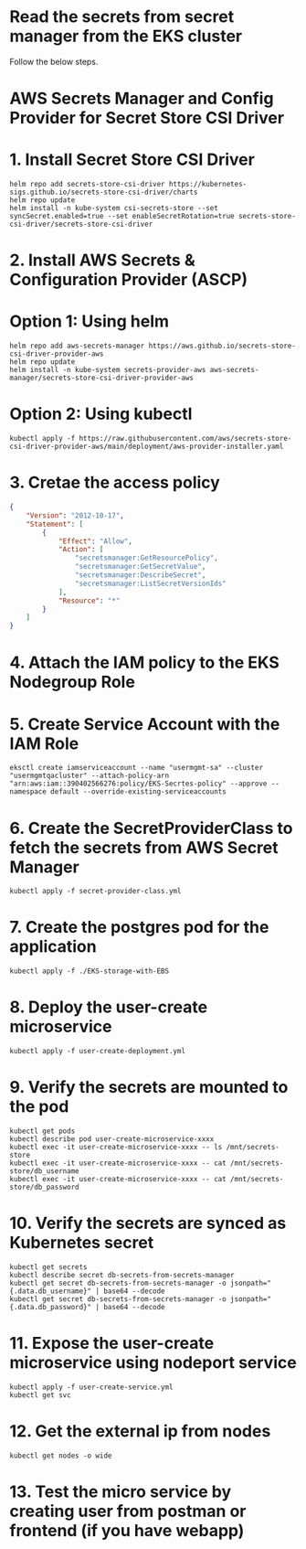 # Read the secrets from secret manager from the EKS cluster

Follow the below steps.

# AWS Secrets Manager and Config Provider for Secret Store CSI Driver

# 1. Install Secret Store CSI Driver
```console
helm repo add secrets-store-csi-driver https://kubernetes-sigs.github.io/secrets-store-csi-driver/charts
helm repo update
helm install -n kube-system csi-secrets-store --set syncSecret.enabled=true --set enableSecretRotation=true secrets-store-csi-driver/secrets-store-csi-driver 
```
# 2. Install AWS Secrets & Configuration Provider (ASCP)

# Option 1: Using helm
```console
helm repo add aws-secrets-manager https://aws.github.io/secrets-store-csi-driver-provider-aws
helm repo update
helm install -n kube-system secrets-provider-aws aws-secrets-manager/secrets-store-csi-driver-provider-aws
```
# Option 2: Using kubectl
```console
kubectl apply -f https://raw.githubusercontent.com/aws/secrets-store-csi-driver-provider-aws/main/deployment/aws-provider-installer.yaml
```
# 3. Cretae the access policy
```json
{
    "Version": "2012-10-17",
    "Statement": [
        {
            "Effect": "Allow",
            "Action": [
                "secretsmanager:GetResourcePolicy",
                "secretsmanager:GetSecretValue",
                "secretsmanager:DescribeSecret",
                "secretsmanager:ListSecretVersionIds"
            ],
            "Resource": "*"
        }
    ]
}
```
# 4. Attach the IAM policy to the EKS Nodegroup Role 
# 5. Create Service Account with the IAM Role
```console
eksctl create iamserviceaccount --name "usermgmt-sa" --cluster "usermgmtqacluster" --attach-policy-arn "arn:aws:iam::390402566276:policy/EKS-Secrtes-policy" --approve --namespace default --override-existing-serviceaccounts
```

# 6. Create the SecretProviderClass to fetch the secrets from AWS Secret Manager
```console
kubectl apply -f secret-provider-class.yml
```
# 7. Create the postgres pod for the application
```console
kubectl apply -f ./EKS-storage-with-EBS
```

# 8. Deploy the user-create microservice
```console
kubectl apply -f user-create-deployment.yml
```
# 9. Verify the secrets are mounted to the pod
```console
kubectl get pods
kubectl describe pod user-create-microservice-xxxx
kubectl exec -it user-create-microservice-xxxx -- ls /mnt/secrets-store
kubectl exec -it user-create-microservice-xxxx -- cat /mnt/secrets-store/db_username
kubectl exec -it user-create-microservice-xxxx -- cat /mnt/secrets-store/db_password
```
# 10. Verify the secrets are synced as Kubernetes secret
```console
kubectl get secrets
kubectl describe secret db-secrets-from-secrets-manager
kubectl get secret db-secrets-from-secrets-manager -o jsonpath="{.data.db_username}" | base64 --decode
kubectl get secret db-secrets-from-secrets-manager -o jsonpath="{.data.db_password}" | base64 --decode
```
# 11. Expose the user-create microservice using nodeport service
```console
kubectl apply -f user-create-service.yml
kubectl get svc
```
# 12. Get the external ip from nodes
```console
kubectl get nodes -o wide
```
# 13. Test the micro service by creating user from postman or frontend (if you have webapp)


